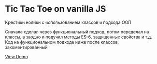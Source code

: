 <h1>Tic Tac Toe on vanilla JS</h1>
<p>Крестики нолики с использованием классов и подхода ООП</p>
<p> Сначала сделал через функциональный подход, потом переделал на классы, а заодно и подучил методы ES-6, защищенные свойства и т.д. Код на функциональном подходе ниже после классов, закоментированный </p>

<a href="https://letsget.github.io/tic-tac-toe/" target="_blank">View Demo</a>
